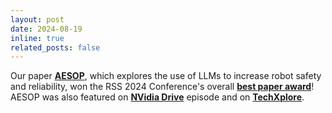 ```yaml
---
layout: post
date: 2024-08-19
inline: true
related_posts: false
---
```


Our paper **[AESOP](https://tinyurl.com/aesop-llm)**, which explores the use of LLMs to increase robot safety and reliability,  won the RSS 2024 Conference's overall **[best paper award](https://x.com/RohanSinhaSU/status/1822762251289342288)**! AESOP was also featured on **[NVidia Drive](https://www.youtube.com/watch?v=TSC_mVH5abI)** episode and on **[TechXplore](https://techxplore.com/news/2024-08-stage-framework-llm-based-anomaly.html)**.
